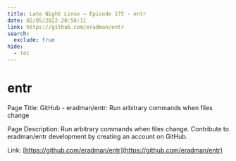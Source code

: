 ```yaml
---
title: Late Night Linux – Episode 175 - entr
date: 02/05/2022 20:56:11
link: https://github.com/eradman/entr
search:
  exclude: true
hide:
  - toc
---
```


# entr

Page Title: GitHub - eradman/entr: Run arbitrary commands when files change

Page Description: Run arbitrary commands when files change. Contribute to eradman/entr development by creating an account on GitHub. 

Link: [https://github.com/eradman/entr](https://github.com/eradman/entr)